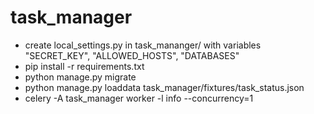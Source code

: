# task_manager

- create local_settings.py in task_mananger/ with variables "SECRET_KEY", "ALLOWED_HOSTS", "DATABASES"
- pip install -r requirements.txt
- python manage.py migrate
- python manage.py loaddata task_manager/fixtures/task_status.json
- celery -A task_manager worker -l info --concurrency=1
